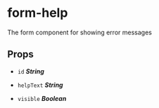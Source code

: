 
# form-help
The form component for showing error messages

## Props


- `id` ***String***

  

- `helpText` ***String***

  

- `visible` ***Boolean***

  







